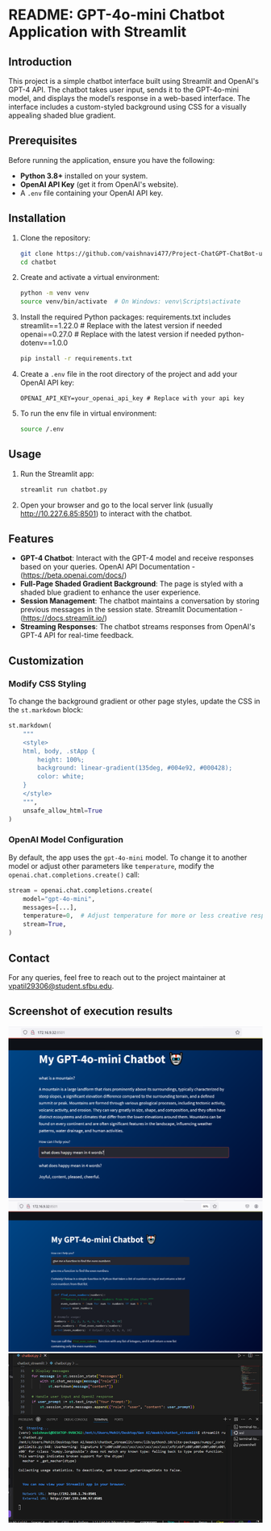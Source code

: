 # README: GPT-4o-mini Chatbot Application with Streamlit

## Introduction
This project is a simple chatbot interface built using Streamlit and OpenAI's GPT-4 API. The chatbot takes user input, sends it to the GPT-4o-mini model, and displays the model’s response in a web-based interface. The interface includes a custom-styled background using CSS for a visually appealing shaded blue gradient.

## Prerequisites
Before running the application, ensure you have the following:
- **Python 3.8+** installed on your system.
- **OpenAI API Key** (get it from OpenAI's website).
- A `.env` file containing your OpenAI API key.

## Installation

1. Clone the repository:
   ```bash
   git clone https://github.com/vaishnavi477/Project-ChatGPT-ChatBot-using-OpenAI-and-Streamlit.git
   cd chatbot
   ```

2. Create and activate a virtual environment:
   ```bash
   python -m venv venv
   source venv/bin/activate  # On Windows: venv\Scripts\activate
   ```

3. Install the required Python packages:
   requirements.txt includes
   streamlit==1.22.0  # Replace with the latest version if needed
   openai==0.27.0     # Replace with the latest version if needed
   python-dotenv==1.0.0

   ```bash
   pip install -r requirements.txt
   ```

4. Create a `.env` file in the root directory of the project and add your OpenAI API key:
   ```
   OPENAI_API_KEY=your_openai_api_key # Replace with your api key
   ```
   
5. To run the env file in virtual environment:
   ```bash
   source /.env
   ```

## Usage

1. Run the Streamlit app:
   ```bash
   streamlit run chatbot.py
   ```

2. Open your browser and go to the local server link (usually http://10.227.6.85:8501) to interact with the chatbot.

## Features

- **GPT-4 Chatbot**: Interact with the GPT-4 model and receive responses based on your queries.
   OpenAI API Documentation - (https://beta.openai.com/docs/)
- **Full-Page Shaded Gradient Background**: The page is styled with a shaded blue gradient to enhance the user experience.
- **Session Management**: The chatbot maintains a conversation by storing previous messages in the session state. Streamlit Documentation - (https://docs.streamlit.io/)
- **Streaming Responses**: The chatbot streams responses from OpenAI's GPT-4 API for real-time feedback.

## Customization

### Modify CSS Styling
To change the background gradient or other page styles, update the CSS in the `st.markdown` block:
```python
st.markdown(
    """
    <style>
    html, body, .stApp {
        height: 100%;
        background: linear-gradient(135deg, #004e92, #000428);
        color: white;
    }
    </style>
    """,
    unsafe_allow_html=True
)
```

### OpenAI Model Configuration
By default, the app uses the `gpt-4o-mini` model. To change it to another model or adjust other parameters like `temperature`, modify the `openai.chat.completions.create()` call:
```python
stream = openai.chat.completions.create(
    model="gpt-4o-mini",
    messages=[...],
    temperature=0,  # Adjust temperature for more or less creative responses
    stream=True,
)
```
## Contact
For any queries, feel free to reach out to the project maintainer at vpatil29306@student.sfbu.edu.

## Screenshot of execution results

![alt text](Execution_1.png)
![alt text](Execution_2.png)
![alt text](Execution_3.png)
